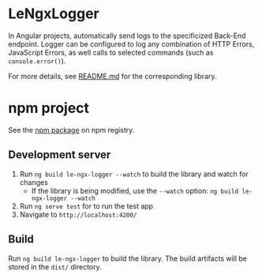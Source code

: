 # LeNgxLogger

In Angular projects, automatically send logs to the specificized Back-End endpoint.
Logger can be configured to log any combination of HTTP Errors, JavaScript Errors,
as well calls to selected commands (such as `console.error()`).

For more details, see [README.md](projects/le-ngx-logger/README.md) for the corresponding library.

# npm project
See the [npm package](https://www.npmjs.com/package/le-ngx-logger) on npm registry.

## Development server
1. Run `ng build le-ngx-logger --watch` to build the library and watch for changes
   * If the library is being modified, use the `--watch` option: `ng build le-ngx-logger --watch`
1. Run `ng serve test` for to run the test app
1. Navigate to `http://localhost:4200/`

## Build

Run `ng build le-ngx-logger` to build the library. The build artifacts will be stored in the `dist/` directory.
